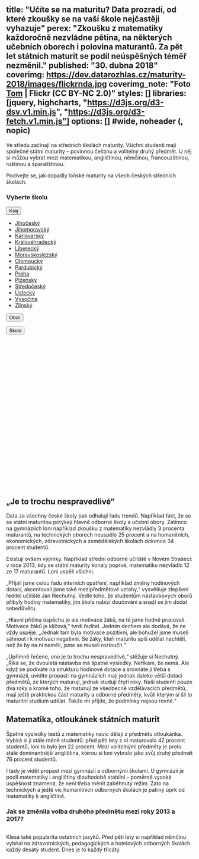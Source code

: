 title: "Učíte se na maturitu? Data prozradí, od které zkoušky se na vaší škole nejčastěji vyhazuje"
perex: "Zkoušku z matematiky každoročně nezvládne pětina, na některých učebních oborech i polovina maturantů. Za pět let státních maturit se podíl neúspěšných téměř nezměnil."
published: "30. dubna 2018"
coverimg: https://dev.datarozhlas.cz/maturity-2018/images/flickrnda.jpg
coverimg_note: "Foto <a href='https://www.flickr.com/photos/tomfbh/171221712/in/photolist-g8yfu-9i1Dc1-23iDjDQ-5d4we-2RcEL-Badpy-cP3UA-jDp1m-qc293N-r8WK61-fZcrp-78HdFm-7EjrEh-g8y9Z-5tm1wP-qRAYXR-jDps6-2UN3v-M3sWE-898NTe-9zrTwZ-pVRbFF-qp65co-FhsQVJ-24qyi5-pDAjMe-24Ub82M-TthpCb-4XC9u4-J6Zj79-T8agGd-TthoVE-TthpyJ-GmYV9v-Stm2Ez-T8agqG-fcBto-7ktnvv-6tjjRP-6MDH78-25ziWyc-eBWbNx-G6kpF7-cEJya3-5gYuK7-ceLocU-317AA-r8WNq7-g8yc4-wUizi/'>Tom</a> | Flickr (CC BY-NC 2.0)"
styles: []
libraries: [jquery, highcharts, "https://d3js.org/d3-dsv.v1.min.js", "https://d3js.org/d3-fetch.v1.min.js"]
options: [] #wide, noheader (, nopic)
---

Ve středu začínají na středních školách maturity. Všichni studenti mají společné státní maturity – povinnou češtinu a volitelný druhý předmět. U něj si můžou vybrat mezi matematikou, angličtinou, němčinou, francouzštinou, ruštinou a španělštinou.

Podívejte se, jak dopadly loňské maturity na všech českých středních školách.

<wide>

<h3>Vyberte školu</h3>

<div class="vopicikoule">

<div class="dropdown" id="kraj">
  <button class="btn-lg btn-default dropdown-toggle" id="krajButton" type="button" data-toggle="dropdown">Kraj
  <span class="caret"></span></button>
  <p class="postbutton" id="zvolenyKraj"></p>
  <ul class="dropdown-menu" role="menu" aria-labelledby="menu1">
    <li role="presentation"><a role="menuitem" tabindex="-1" href="#">Jihočeský</a></li>
    <li role="presentation"><a role="menuitem" tabindex="-1" href="#">Jihomoravský</a></li>
    <li role="presentation"><a role="menuitem" tabindex="-1" href="#">Karlovarský</a></li>
    <li role="presentation"><a role="menuitem" tabindex="-1" href="#">Královéhradecký</a></li>
    <li role="presentation"><a role="menuitem" tabindex="-1" href="#">Liberecký</a></li>
    <li role="presentation"><a role="menuitem" tabindex="-1" href="#">Moravskoslezský</a></li>
    <li role="presentation"><a role="menuitem" tabindex="-1" href="#">Olomoucký</a></li>
    <li role="presentation"><a role="menuitem" tabindex="-1" href="#">Pardubický</a></li>
    <li role="presentation"><a role="menuitem" tabindex="-1" href="#">Praha</a></li>
    <li role="presentation"><a role="menuitem" tabindex="-1" href="#">Plzeňský</a></li>
    <li role="presentation"><a role="menuitem" tabindex="-1" href="#">Středočeský</a></li>
    <li role="presentation"><a role="menuitem" tabindex="-1" href="#">Ústecký</a></li>
    <li role="presentation"><a role="menuitem" tabindex="-1" href="#">Vysočina</a></li>
    <li role="presentation"><a role="menuitem" tabindex="-1" href="#">Zlínský</a></li>
  </ul>
</div>

<div class="dropdown" id="obor">
  <button class="btn-lg btn-default dropdown-toggle" id="oborButton" type="button" data-toggle="dropdown">Obor
  <span class="caret"></span></button>
  <p class="postbutton" id="zvolenyObor"></p>
  <ul class="dropdown-menu" role="menu" aria-labelledby="menu1"></ul>
</div>

<div class="dropdown" id="skola">
  <button class="btn-lg btn-default dropdown-toggle" id="skolaButton" type="button" data-toggle="dropdown">Škola
  <span class="caret"></span></button>
  <p class="postbutton" id="zvolenaSkola"></p>
  <ul class="dropdown-menu" role="menu" aria-labelledby="menu1"></ul>
</div>

</div>

<div id="tabulka"></div>

&nbsp;<div id="legenda" style="visibility: hidden;"><img src="https://dev.datarozhlas.cz/maturity-2018/images/legenda-small.png" style="max-width: 100%; float: left; margin-right: 20px">
_Percentil udává úspěšnost mezi všemi studenty, kteří dělali stejný test._ PRŮMĚRNÝ PERCENTIL _podobně říká, jak úspěšní byli studenti dané školy v porovnání se studenty jiných škol. Číslo za percentilem udává rozptyl mezi studenty, kteří zkoušku dělali._

_V rámci státních maturit je povinná pouze zkouška z češtiny a jednoho dalšího předmětu: na výběr je matematika, angličtina, němčina, francouzština, španělština a ruština._ ZVOLILO _ukazuje, jaká část studentů si vybrala konkrétní předmět. Právě podíl studentů, kteří si předmět vybrali, znemožňuje jednoduché srovnání škol: u srovnatelně kvalitních škol bude mít pravděpodobně lepší výsledek ta, kde se pro zkoušku rozhodne menší část talentovanějších a lépe připravených studentů._

_S výjimkou matematiky se maturitní zkouška z předmětu skládá z didaktického testu, písemné práce a ústní zkoušky. O kterou jde, označuje sloupec_ ZKOUŠKA. _Každá část se hodnotí zvlášť, proto každou najdete v samostatném řádku. Neúspěch u jedné části znamená neúspěch maturity, nicméně stačí opravit právě tuhle část._

_Sloupec_ NEUSPĚLI _říká, kolik studentů zkoušku konalo a kolik ji nezvládlo._

_Zdroj dat: [Cermat 2017](https://vysledky.cermat.cz/data/Default.aspx)_

</div>

</wide>

## „Je to trochu nespravedlivé“

Data za všechny české školy pak odhalují řadu trendů. Například fakt, že se se státní maturitou potýkají hlavně odborné školy a učební obory. Zatímco na gymnáziích loni například zkoušku z matematiky nezvládly 3 procenta maturantů, na technických oborech neuspělo 25 procent a na humanitních, ekonomických, zdravotnických a zemědělských školách dokonce 34 procent studentů.

Existují ovšem výjimky. Například střední odborné učiliště v Novém Strašecí: v roce 2013, kdy se státní maturity konaly poprvé, matematiku nezvládlo 12 ze 17 maturantů. Loni uspěli všichni.

„Přijali jsme celou řadu interních opatření, například změny hodinových dotací, akcentovali jsme také mezipředmětové vztahy,“ vysvětluje zlepšení ředitel učiliště Jan Nechutný. Vedle toho, že studentům nástavbových oborů přibyly hodiny matematiky, jim škola nabízí doučování a snaží se jim dodat sebedůvěru.

„Hlavní příčina úspěchu je ale motivace žáků, na té jsme hodně pracovali. Motivace žáků je klíčová,“ tvrdí ředitel. Jedním dechem ale dodává, že ne vždy uspěje. „Jednak tam byla motivace pozitivní, ale bohužel jsme museli sáhnout i k motivaci negativní. Se žáky, kteří maturitu spíš udělat nechtěli, než že by na ni neměli, jsme se museli rozloučit.“

„Upřímně řečeno, ono je to trochu nespravedlivé,“ stěžuje si Nechutný. „Říká se, že dvouletá nástavba má špatné výsledky. Neříkám, že nemá. Ale když se podíváte na strukturu hodinové dotace a srovnáte ji třeba s gymnázii, uvidíte propast: na gymnáziích mají jednak daleko větší dotaci předmětů, ze kterých maturují, jednak studují čtyři roky. Naši studenti pouze dva roky a kromě toho, že maturují ze všeobecně vzdělávacích předmětů, mají ještě praktickou část maturity a odborné předměty, kvůli kterým si šli to maturitní studium udělat. Takže mi přijde, že podmínky nejsou rovné.“

## Matematika, otloukánek státních maturit

Špatné výsledky testů z matematiky navíc dělají z předmětu otloukánka. Vybírá si ji stále méně studentů: před pěti lety z ní maturovalo 42 procent studentů, loni to bylo jen 22 procent. Mezi volitelnými předměty je proto stále dominantnější angličtina, kterou si loni vybralo jako svůj druhý předmět 76 procent studentů.

I tady je vidět propast mezi gymnázii a odbornými školami. U gymnázií je podíl matematiky i angličtiny dlouhodobě stabilní – poměrně vysoká úspěšnost znamená, že není třeba měnit zaběhnutý režim. Zato na technických a ještě víc humanitních odborných školách je patrný úprk od matematiky k angličtině.

<h3>Jak se změnila volba druhého předmětu mezi roky 2013 a 2017?</h3>

<wide>

<div style="max-width: 100%; overflow: hidden; display: block;">
  <div class="chart small" id="gymnazia"></div>
  <div class="chart small" id="technicke"></div>
  <div class="chart small" id="ostatni"></div>
</div>

</wide>

Klesá také popularita ostatních jazyků. Před pěti lety si například němčinu vybíral na zdravotnických, pedagogických a hotelových odborných školách každý desátý student. Dnes je to každý třicátý.